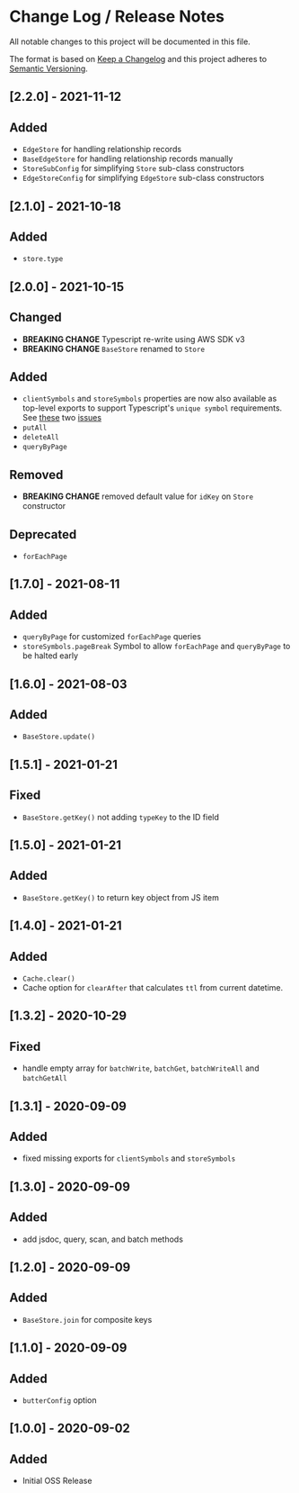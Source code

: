# Change Log /  Release Notes
All notable changes to this project will be documented in this file.

The format is based on [Keep a Changelog](http://keepachangelog.com/)
and this project adheres to [Semantic Versioning](http://semver.org/).

## [2.2.0] - 2021-11-12
## Added
- `EdgeStore` for handling relationship records
- `BaseEdgeStore` for handling relationship records manually
- `StoreSubConfig` for simplifying `Store` sub-class constructors
- `EdgeStoreConfig` for simplifying `EdgeStore` sub-class constructors

## [2.1.0] - 2021-10-18
## Added
- `store.type`

## [2.0.0] - 2021-10-15
## Changed
- **BREAKING CHANGE** Typescript re-write using AWS SDK v3
- **BREAKING CHANGE** `BaseStore` renamed to `Store`
## Added
- `clientSymbols` and `storeSymbols` properties are now also available as top-level exports to support Typescript's `unique symbol` requirements. See [these](https://github.com/microsoft/TypeScript/issues/4283) two [issues](https://github.com/microsoft/TypeScript/issues/35562)
- `putAll`
- `deleteAll`
- `queryByPage`
## Removed
- **BREAKING CHANGE** removed default value for `idKey` on `Store` constructor
## Deprecated
-  `forEachPage`

## [1.7.0] - 2021-08-11
## Added
- `queryByPage` for customized `forEachPage` queries
- `storeSymbols.pageBreak` Symbol to allow `forEachPage` and `queryByPage` to be halted early

## [1.6.0] - 2021-08-03
## Added
- `BaseStore.update()`

## [1.5.1] - 2021-01-21
## Fixed
- `BaseStore.getKey()` not adding `typeKey` to the ID field

## [1.5.0] - 2021-01-21
## Added
- `BaseStore.getKey()` to return key object from JS item

## [1.4.0] - 2021-01-21
## Added
- `Cache.clear()`
- Cache option for `clearAfter` that calculates `ttl` from current datetime.


## [1.3.2] - 2020-10-29
## Fixed
- handle empty array for `batchWrite`, `batchGet`, `batchWriteAll` and `batchGetAll`

## [1.3.1] - 2020-09-09
## Added
- fixed missing exports for `clientSymbols` and `storeSymbols`

## [1.3.0] - 2020-09-09
## Added
- add jsdoc, query, scan, and batch methods

## [1.2.0] - 2020-09-09
## Added
- `BaseStore.join` for composite keys

## [1.1.0] - 2020-09-09
## Added
- `butterConfig` option

## [1.0.0] - 2020-09-02
## Added
- Initial OSS Release
